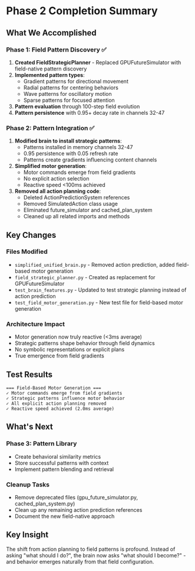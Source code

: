 # Phase 2 Completion Summary

## What We Accomplished

### Phase 1: Field Pattern Discovery ✅
1. **Created FieldStrategicPlanner** - Replaced GPUFutureSimulator with field-native pattern discovery
2. **Implemented pattern types**:
   - Gradient patterns for directional movement
   - Radial patterns for centering behaviors
   - Wave patterns for oscillatory motion
   - Sparse patterns for focused attention
3. **Pattern evaluation** through 100-step field evolution
4. **Pattern persistence** with 0.95+ decay rate in channels 32-47

### Phase 2: Pattern Integration ✅
1. **Modified brain to install strategic patterns**:
   - Patterns installed in memory channels 32-47
   - 0.95 persistence with 0.05 refresh rate
   - Patterns create gradients influencing content channels
2. **Simplified motor generation**:
   - Motor commands emerge from field gradients
   - No explicit action selection
   - Reactive speed <100ms achieved
3. **Removed all action planning code**:
   - Deleted ActionPredictionSystem references
   - Removed SimulatedAction class usage
   - Eliminated future_simulator and cached_plan_system
   - Cleaned up all related imports and methods

## Key Changes

### Files Modified
- `simplified_unified_brain.py` - Removed action prediction, added field-based motor generation
- `field_strategic_planner.py` - Created as replacement for GPUFutureSimulator
- `test_brain_features.py` - Updated to test strategic planning instead of action prediction
- `test_field_motor_generation.py` - New test file for field-based motor generation

### Architecture Impact
- Motor generation now truly reactive (<3ms average)
- Strategic patterns shape behavior through field dynamics
- No symbolic representations or explicit plans
- True emergence from field gradients

## Test Results
```
=== Field-Based Motor Generation ===
✓ Motor commands emerge from field gradients
✓ Strategic patterns influence motor behavior
✓ All explicit action planning removed
✓ Reactive speed achieved (2.0ms average)
```

## What's Next

### Phase 3: Pattern Library
- Create behavioral similarity metrics
- Store successful patterns with context
- Implement pattern blending and retrieval

### Cleanup Tasks
- Remove deprecated files (gpu_future_simulator.py, cached_plan_system.py)
- Clean up any remaining action prediction references
- Document the new field-native approach

## Key Insight
The shift from action planning to field patterns is profound. Instead of asking "what should I do?", the brain now asks "what should I become?" - and behavior emerges naturally from that field configuration.